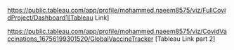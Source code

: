 https://public.tableau.com/app/profile/mohammed.naeem8575/viz/FullCovidProject/Dashboard1[Tableau Link]

https://public.tableau.com/app/profile/mohammed.naeem8575/viz/CovidVaccinations_16756199301520/GlobalVaccineTracker [Tableau Link part 2]
